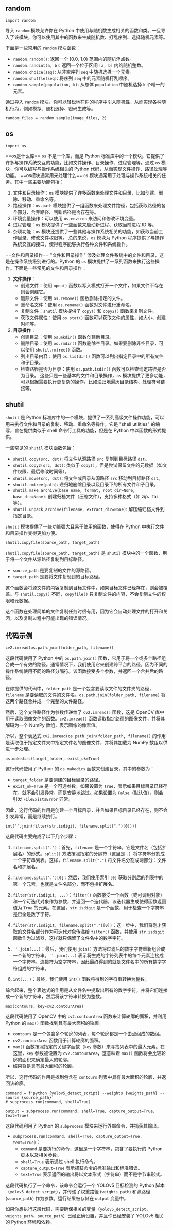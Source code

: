 ## random
```
import random
```
导入 `random` 模块允许你在 Python 中使用与随机数生成相关的函数和类。一旦导入了该模块，你可以使用其中的函数来生成随机数、打乱序列、选择随机元素等。

下面是一些常用的 `random` 模块函数：

- `random.random()`: 返回一个 [0.0, 1.0) 范围内的随机浮点数。
- `random.randint(a, b)`: 返回一个位于区间 `[a, b]` 内的随机整数。
- `random.choice(seq)`: 从非空序列 `seq` 中随机选择一个元素。
- `random.shuffle(seq)`: 将序列 `seq` 中的元素随机打乱顺序。
- `random.sample(population, k)`: 从总体 `population` 中随机选择 `k` 个唯一的元素。

通过导入 `random` 模块，你可以轻松地在你的程序中引入随机性，从而实现各种随机行为，例如模拟、随机选择、密码生成等。

```
random_files = random.sample(image_files, 2)
```



## os
```
import os
```
==os是什么库==
`os` 不是一个库，而是 Python 标准库中的一个模块。它提供了许多与操作系统交互的功能，比如文件操作、目录操作、进程管理等。通过 `os` 模块，你可以编写与操作系统相关的 Python 代码，从而实现文件操作、路径处理等功能。
==os模块通常用来处理什么==
`os` 模块通常用于处理与操作系统相关的任务。其中一些主要功能包括：
1. 文件和目录操作：`os` 模块提供了许多函数来处理文件和目录，比如创建、删除、移动、重命名等。
2. 路径操作：`os.path` 模块提供了一组函数来处理文件路径，包括获取路径的各个部分、合并路径、判断路径是否存在等。
3. 环境变量操作：可以使用 `os.environ` 来访问和修改环境变量。
4. 进程管理：`os` 模块提供了一些函数来启动新进程、获取当前进程 ID 等。
5. 杂项功能：`os` 模块还提供了一些其他与操作系统相关的功能，如获取当前工作目录、修改文件权限等。
总的来说，`os` 模块为 Python 程序提供了与操作系统交互的接口，使得程序能够执行各种文件和系统操作。

==文件和目录操作==
"文件和目录操作" 涉及处理文件系统中的文件和目录，这是在操作系统级别进行的。Python 的 `os` 模块提供了一系列函数来执行这些操作。下面是一些常见的文件和目录操作：
1. **文件操作**：
   - 创建文件：使用 `open()` 函数以写入模式打开一个文件，如果文件不存在则会创建它。
   - 删除文件：使用 `os.remove()` 函数删除指定的文件。
   - 重命名文件：使用 `os.rename()` 函数对文件进行重命名。
   - 复制文件：`shutil` 模块提供了 `copy()` 和 `copy2()` 函数来复制文件。
   - 获取文件属性：使用 `os.stat()` 函数可以获取文件的属性，如大小、创建时间等。
2. **目录操作**：
   - 创建目录：使用 `os.mkdir()` 函数创建新目录。
   - 删除目录：使用 `os.rmdir()` 函数删除空目录。如果要删除非空目录，可以使用 `shutil.rmtree()` 函数。
   - 列出目录内容：使用 `os.listdir()` 函数可以列出指定目录中的所有文件和子目录。
   - 检查路径是否为目录：使用 `os.path.isdir()` 函数可以检查给定路径是否为目录。
这些只是一些基本的文件和目录操作，`os` 模块提供了更多功能，可以根据需要执行更复杂的操作，比如递归地遍历目录结构、处理符号链接等。

## shutil
`shutil` 是 Python 标准库中的一个模块，提供了一系列高级文件操作功能，可以用来执行文件和目录的复制、移动、重命名等操作。它是 "shell utilities" 的缩写，旨在提供类似于 shell 命令行工具的功能，但是在 Python 中以函数的形式提供。

一些常见的 `shutil` 模块函数包括：

- `shutil.copy(src, dst)`: 将文件从源路径 `src` 复制到目标路径 `dst`。
- `shutil.copy2(src, dst)`: 类似于 `copy()`，但是尝试保留文件的元数据（如文件权限、最后修改时间等）。
- `shutil.move(src, dst)`: 将文件或目录从源路径 `src` 移动到目标路径 `dst`。
- `shutil.rmtree(path)`: 递归地删除目录以及目录下的所有文件和子目录。
- `shutil.make_archive(base_name, format, root_dir=None, base_dir=None)`: 创建归档文件（压缩文件），支持多种格式（如 zip、tar 等）。
- `shutil.unpack_archive(filename, extract_dir=None)`: 解压缩归档文件到指定目录。

`shutil` 模块提供了一些功能强大且易于使用的函数，使得在 Python 中执行文件和目录操作变得更加方便。

```
shutil.copyfile(source_path, target_path)
```
`shutil.copyfile(source_path, target_path)` 是 `shutil` 模块中的一个函数，用于将一个文件从源路径复制到目标路径。

- `source_path` 是要复制的文件的源路径。
- `target_path` 是要将文件复制到的目标路径。

这个函数会将源文件的内容复制到目标文件中，如果目标文件已经存在，则会被覆盖。与 `shutil.copy()` 不同，`copyfile()` 只复制文件的内容，不会复制文件的权限和元数据。

这个函数在处理简单的文件复制任务时很有用，因为它会自动处理文件的打开和关闭，以及复制过程中可能出现的错误情况。



## 代码示例
```
cv2.imread(os.path.join(folder_path, filename))
```
这段代码使用了 Python 中的 `os.path.join()` 函数，它用于将一个或多个路径组合成一个有效的路径。通常情况下，我们使用它来创建跨平台的路径，因为不同的操作系统使用不同的路径分隔符。该函数接受多个参数，并返回一个合并后的路径。

在你提供的代码中，`folder_path` 是一个包含要读取文件的文件夹的路径，`filename` 是要读取的文件的文件名。`os.path.join(folder_path, filename)` 将这两个路径合并成一个完整的文件路径。

然后，这个文件路径作为参数传递给了 `cv2.imread()` 函数，这是 OpenCV 库中用于读取图像文件的函数。`cv2.imread()` 函数读取指定路径的图像文件，并将其解码为一个 NumPy 数组，表示图像的像素值。

所以，整个表达式 `cv2.imread(os.path.join(folder_path, filename))` 的作用是读取位于指定文件夹中指定文件名的图像文件，并将其加载为 NumPy 数组以供进一步处理。

```
os.makedirs(target_folder, exist_ok=True)
```
这行代码使用了 Python 的 `os.makedirs` 函数来创建目录，其中的参数为：

- `target_folder` 是要创建的目标目录的路径。
- `exist_ok=True` 是一个可选参数，如果设置为 `True`，表示如果目标目录已经存在，就不会引发异常，而是安静地跳过。如果设置为 `False`（默认值），则会引发 `FileExistsError` 异常。

因此，这行代码的作用是创建一个目标目录，并且如果目标目录已经存在，则不会引发异常，而是继续执行。


```
int(''.join(filter(str.isdigit, filename.split(".")[0])))
```
这段代码主要完成了以下几个步骤：

1. `filename.split(".")`：首先，`filename` 是一个字符串，它是文件名（包括扩展名）的形式。`split()` 方法按照指定的分隔符（这里是 `.`）将字符串分割成一个字符串列表。这样，`filename.split(".")` 将文件名分割成两部分：文件名和扩展名。

2. `filename.split(".")[0]`：然后，我们使用索引 `[0]` 获取分割后的列表中的第一个元素，也就是文件名部分，而不包括扩展名。

3. `filter(str.isdigit, ...)`：`filter()` 函数接受一个函数（或可调用对象）和一个可迭代对象作为参数，并返回一个迭代器，该迭代器生成使得函数返回值为 `True` 的元素。在这里，`str.isdigit` 是一个函数，用于检查一个字符串是否全是数字字符。

4. `filter(str.isdigit, filename.split(".")[0])`：这一步中，我们将刚才获取的文件名部分作为可迭代对象传递给 `filter()` 函数，并使用 `str.isdigit` 函数作为过滤器，这样就只保留了文件名中的数字字符。

5. `''.join(...)`：最后，我们使用 `join()` 方法将过滤后的数字字符重新组合成一个新的字符串。`''.join(...)` 表示将生成的字符列表中的每个元素连接成一个字符串，连接符为空字符串，因此最终得到的就是文件名中的所有数字字符组成的字符串。

6. `int(...)`：最终，我们使用 `int()` 函数将得到的字符串转换为整数。

综合起来，整个表达式的作用是从文件名中提取出所有的数字字符，并将它们连接成一个新的字符串，然后将该字符串转换为整数。

```
max(contours, key=cv2.contourArea)
```
这段代码使用了 OpenCV 中的 `cv2.contourArea` 函数来计算轮廓的面积，并利用 Python 的 `max()` 函数找到具有最大面积的轮廓。

- `contours` 是一个包含多个轮廓的列表，每个轮廓都是一个由点组成的数组。
- `cv2.contourArea` 函数用于计算轮廓的面积。
- `max()` 函数按照指定的关键字函数（`key` 参数）来寻找列表中的最大元素。在这里，`key` 参数被设置为 `cv2.contourArea`，这意味着 `max()` 函数将会比较轮廓的面积来确定最大的轮廓。
- 结果将是具有最大面积的轮廓。

所以，这行代码的作用是找到包含在 `contours` 列表中具有最大面积的轮廓，并返回该轮廓。

```
command = f'python {yolov5_detect_script} --weights {weights_path} --source {source_path}'
# subprocess.run(command, shell=True)

output = subprocess.run(command, shell=True, capture_output=True, text=True)
```
这段代码利用了 Python 的 `subprocess` 模块来运行外部命令，并捕获其输出。

- `subprocess.run(command, shell=True, capture_output=True, text=True)`：
  - `command` 是要执行的命令，这里是一个字符串，包含了要执行的 Python 脚本以及相关参数。
  - `shell=True` 表示通过 shell 执行命令。
  - `capture_output=True` 表示捕获命令的标准输出和标准错误。
  - `text=True` 表示返回的输出将以文本形式（字符串）而不是字节串形式。

这段代码执行了一个命令，该命令会运行一个 YOLOv5 目标检测的 Python 脚本（`yolov5_detect_script`），并传递了权重路径 (`weights_path`) 和源路径 (`source_path`) 作为参数。运行结果被存储在 `output` 变量中。

如果你想执行这段代码，需要确保相关的变量（`yolov5_detect_script`、`weights_path`、`source_path`）已经正确设置，并且你已经安装了 YOLOv5 相关的 Python 环境和依赖。